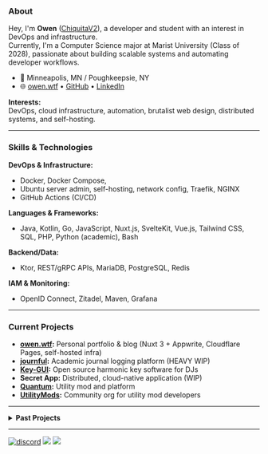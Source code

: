 ### About

Hey, I'm **Owen** ([ChiquitaV2](https://chiquitav2.com)), a developer and student with an interest in DevOps and infrastructure.  
Currently, I'm a Computer Science major at Marist University (Class of 2028), passionate about building scalable systems and automating developer workflows.


- 📍 Minneapolis, MN / Poughkeepsie, NY
- 🌐 [owen.wtf](https://owen.wtf) • [GitHub](https://github.com/ChiquitaV2) • [LinkedIn](https://linkedin.com/in/owenstanl3y)

**Interests:**  
DevOps, cloud infrastructure, automation, brutalist web design, distributed systems, and self-hosting.

---

### Skills & Technologies

**DevOps & Infrastructure:**
- Docker, Docker Compose, 
- Ubuntu server admin, self-hosting, network config, Traefik, NGINX
- GitHub Actions (CI/CD)

**Languages & Frameworks:**
- Java, Kotlin, Go, JavaScript, Nuxt.js, SvelteKit, Vue.js, Tailwind CSS, SQL, PHP, Python (academic), Bash

**Backend/Data:**
- Ktor, REST/gRPC APIs, MariaDB, PostgreSQL, Redis

**IAM & Monitoring:**
- OpenID Connect, Zitadel, Maven, Grafana

---

### Current Projects

- **[owen.wtf](https://owen.wtf):** Personal portfolio & blog (Nuxt 3 + Appwrite, Cloudflare Pages, self-hosted infra)
- **[journful](https://github.com/ChiquitaV2/journalful):** Academic journal logging platform (HEAVY WIP)
- **[Key-GUI](https://github.com/ChiquitaV2/keyid-gui):** Open source harmonic key software for DJs
- **Secret App:** Distributed, cloud-native application (WIP)
- **[Quantum](https://quantumdev.org):** Utility mod and platform
- **[UtilityMods](https://github.com/UtilityMods):** Community org for utility mod developers

---

<details>
<summary><strong>Past Projects</strong></summary>

- [Quantum Client](https://github.com/chiquitav2/quantum): Once the most groundbreaking and innovative Minecraft clients for 1.16+ servers. It was active development for over two years with over two thousand commits, ci/cd, and a private user interaction backend
- [Energy](https://github.com/QuantumClient/Energy): Java event system for Quantum
- [Qubit](https://github.com/QuantumClient/Qubit): Public 1.17 fabric client boilerplate
- [MacHack](https://github.com/chiquitav2/machack): Mac-compatible Bleach Hack
- BananaBot: Discord bot for server management
- [Cats](https://github.com/ChiquitaV2/cats): Simple random cat server (very cute)
- One million side projects

</details>

---

[![discord](https://img.shields.io/badge/Discord-h8EQyuYTK7-9080c2)](https://discord.gg/h8EQyuYTK7)
![](https://komarev.com/ghpvc/?username=chiquitav2&color=9080c2)
![](https://img.shields.io/badge/Based-Very-9080c2)
